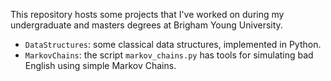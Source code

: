This repository hosts some projects that I've worked on during my undergraduate and masters degrees at Brigham Young University.

- `DataStructures`: some classical data structures, implemented in Python.
- `MarkovChains`: the script `markov_chains.py` has tools for simulating bad English using simple Markov Chains.
